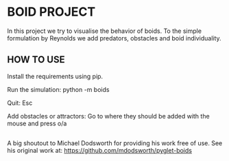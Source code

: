 # BOID PROJECT

In this project we try to visualise the behavior of boids. To the simple formulation by Reynolds we add predators, obstacles and boid individuality.

## HOW TO USE

Install the requirements using pip.

Run the simulation:
python -m boids

Quit:
Esc

Add obstacles or attractors:
Go to where they should be added with the mouse and press o/a

## 

A big shoutout to Michael Dodsworth for providing his work free of use. See his original work at: https://github.com/mdodsworth/pyglet-boids
